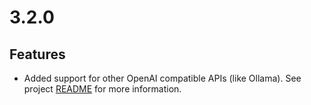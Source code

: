 # 3.2.0

## Features

- Added support for other OpenAI compatible APIs (like Ollama). See project [README](https://github.com/yaroslavyaroslav/OpenAI-sublime-text#setup-alternative-openai-compatible-api) for more information.
